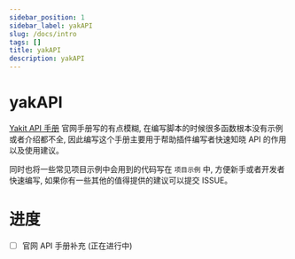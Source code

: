 ```yaml
---
sidebar_position: 1
sidebar_label: yakAPI
slug: /docs/intro
tags: []
title: yakAPI
description: yakAPI
---
```


# yakAPI

[Yakit API 手册](https://yaklang.io/api-manual/intro) 官网手册写的有点模糊, 在编写脚本的时候很多函数根本没有示例或者介绍都不全, 因此编写这个手册主要用于帮助插件编写者快速知晓 API 的作用以及使用建议。

同时也将一些常见项目示例中会用到的代码写在 `项目示例` 中, 方便新手或者开发者快速编写, 如果你有一些其他的值得提供的建议可以提交 ISSUE。

# 进度
- [ ] 官网 API 手册补充 (正在进行中)